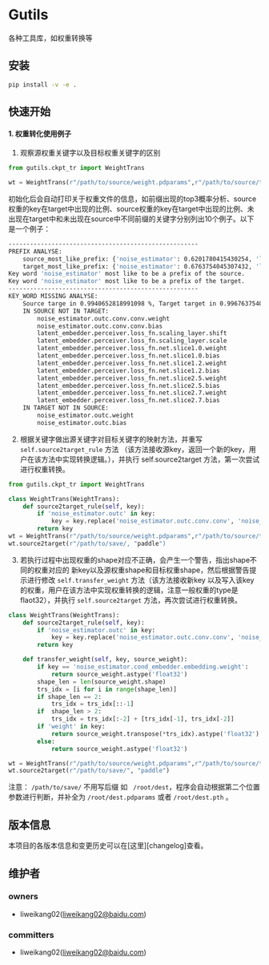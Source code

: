 Gutils
===
各种工具库，如权重转换等

安装
---
```bash
pip install -v -e .
```


快速开始
---
 
#### 1. 权重转化使用例子
1. 观察源权重关键字以及目标权重关键字的区别
```python
from gutils.ckpt_tr import WeightTrans

wt = WeightTrans(r"/path/to/source/weight.pdparams",r"/path/to/source/target.pdparams")
```
初始化后会自动打印关于权重文件的信息，如前缀出现的top3概率分析、source权重的key在target中出现的比例、source权重的key在target中出现的比例、未出现在target中和未出现在source中不同前缀的关键字分别列出10个例子。以下是一个例子：
```bash
-----------------------------------------------------
PREFIX ANALYSE:
    source_most_like_prefix: {'noise_estimator': 0.6201780415430254, 'latent_embedder': 0.3442136498516315, 'noise_scheduler': 0.03560830860534124}
    target_most_like_prefix: {'noise_estimator': 0.6763754045307432, 'latent_embedder': 0.2847896440129448, 'noise_scheduler': 0.03883495145631069}
Key word 'noise_estimator' most like to be a prefix of the source. 
Key word 'noise_estimator' most like to be a prefix of the target.
-----------------------------------------------------
KEY_WORD MISSING ANALYSE:
    Source targe in 0.9940652818991098 %, Target target in 0.9967637540453075 %:
    IN SOURCE NOT IN TARGET: 
        noise_estimator.outc.conv.conv.weight
        noise_estimator.outc.conv.conv.bias
        latent_embedder.perceiver.loss_fn.scaling_layer.shift
        latent_embedder.perceiver.loss_fn.scaling_layer.scale
        latent_embedder.perceiver.loss_fn.net.slice1.0.weight
        latent_embedder.perceiver.loss_fn.net.slice1.0.bias
        latent_embedder.perceiver.loss_fn.net.slice1.2.weight
        latent_embedder.perceiver.loss_fn.net.slice1.2.bias
        latent_embedder.perceiver.loss_fn.net.slice2.5.weight
        latent_embedder.perceiver.loss_fn.net.slice2.5.bias
        latent_embedder.perceiver.loss_fn.net.slice2.7.weight
        latent_embedder.perceiver.loss_fn.net.slice2.7.bias
    IN TARGET NOT IN SOURCE: 
        noise_estimator.outc.weight
        noise_estimator.outc.bias
```
2. 根据关键字做出源关键字对目标关键字的映射方法，并重写 `self.source2target_rule` 方法 （该方法接收源key，返回一个新的key，用户在该方法中实现转换逻辑。），并执行 self.source2target 方法，第一次尝试进行权重转换。
```python
from gutils.ckpt_tr import WeightTrans

class WeightTrans(WeightTrans):
    def source2target_rule(self, key):
        if 'noise_estimator.outc' in key:
            key = key.replace('noise_estimator.outc.conv.conv', 'noise_estimator.outc')
        return key
wt = WeightTrans(r"/path/to/source/weight.pdparams",r"/path/to/source/target.pdparams")
wt.source2target(r"/path/to/save/, "paddle")
```

3. 若执行过程中出现权重的shape对应不正确，会产生一个警告，指出shape不同的权重对应的 新key以及源权重shape和目标权重shape，然后根据警告提示进行修改 `self.transfer_weight` 方法（该方法接收新key 以及写入该key 的权重，用户在该方法中实现权重转换的逻辑，注意一般权重的type是 flaot32），并执行 `self.source2target` 方法，再次尝试进行权重转换。
```python
class WeightTrans(WeightTrans):
    def source2target_rule(self, key):
        if 'noise_estimator.outc' in key:
            key = key.replace('noise_estimator.outc.conv.conv', 'noise_estimator.outc')
        return key

    def transfer_weight(self, key, source_weight):
        if key == 'noise_estimator.cond_embedder.embedding.weight':
            return source_weight.astype('float32')
        shape_len = len(source_weight.shape)
        trs_idx = [i for i in range(shape_len)]
        if shape_len == 2:
            trs_idx = trs_idx[::-1]
        if  shape_len > 2:
            trs_idx = trs_idx[:-2] + [trs_idx[-1], trs_idx[-2]]
        if 'weight' in key:
            return source_weight.transpose(*trs_idx).astype('float32')
        else:
            return source_weight.astype('float32')

wt = WeightTrans(r"/path/to/source/weight.pdparams",r"/path/to/source/target.pdparams")
wt.source2target(r"/path/to/save/", "paddle")
```
注意： `/path/to/save/` 不用写后缀 如 ` /root/dest`，程序会自动根据第二个位置参数进行判断，并补全为 `/root/dest.pdparams` 或者 `/root/dest.pth` 。

版本信息
---
本项目的各版本信息和变更历史可以在[这里][changelog]查看。

维护者
---
### owners
* liweikang02(liweikang02@baidu.com)

### committers
* liweikang02(liweikang02@baidu.com)
